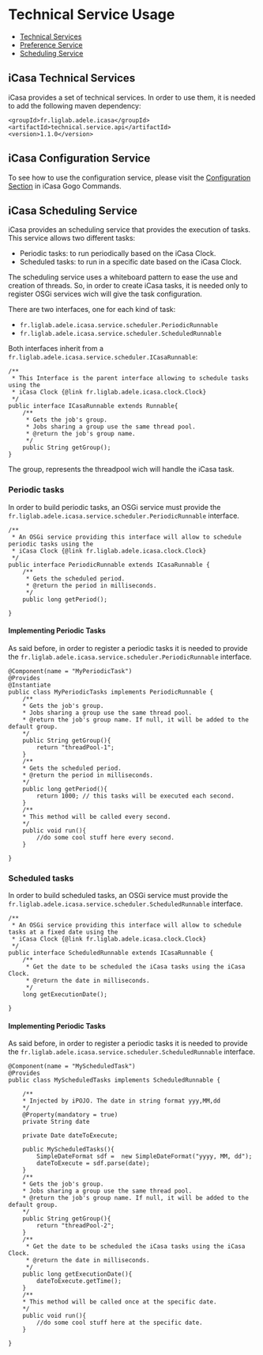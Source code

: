# Technical Service Usage
- [Technical Services](#Technical)
- [Preference Service](#Preference)
- [Scheduling Service](#Scheduling)
  


<a name="Technical"></a>
## iCasa Technical Services

iCasa provides a set of technical services. In order to use them, it is needed to add the following maven dependency:

    <groupId>fr.liglab.adele.icasa</groupId>
    <artifactId>technical.service.api</artifactId>
    <version>1.1.0</version>


<a name="Preference"></a>
## iCasa Configuration Service

To see how to use the configuration service, please visit the [Configuration Section](gogo-commands.html#Configuration) in iCasa Gogo Commands.

<a name="Scheduling"></a>
## iCasa Scheduling Service

iCasa provides an scheduling service that provides the execution of tasks. This service allows two different tasks:

* Periodic tasks: to run periodically based on the iCasa Clock.
* Scheduled tasks: to run in a specific date based on the iCasa Clock.

The scheduling service uses a whiteboard pattern to ease the use and creation of threads.
So, in order to create iCasa tasks, it is needed only to register OSGi services wich will give the task configuration.

There are two interfaces, one for each kind of task:

* `fr.liglab.adele.icasa.service.scheduler.PeriodicRunnable`
* `fr.liglab.adele.icasa.service.scheduler.ScheduledRunnable`

Both interfaces inherit from a `fr.liglab.adele.icasa.service.scheduler.ICasaRunnable`:

    /**
     * This Interface is the parent interface allowing to schedule tasks using the
     * iCasa Clock {@link fr.liglab.adele.icasa.clock.Clock}
     */
    public interface ICasaRunnable extends Runnable{
        /**
         * Gets the job's group.
         * Jobs sharing a group use the same thread pool.
         * @return the job's group name.
         */
        public String getGroup();
    }
    
The group, represents the threadpool wich will handle the iCasa task.


### Periodic tasks

In order to build periodic tasks, an OSGi service must provide the `fr.liglab.adele.icasa.service.scheduler.PeriodicRunnable` interface.

    /**
     * An OSGi service providing this interface will allow to schedule periodic tasks using the
     * iCasa Clock {@link fr.liglab.adele.icasa.clock.Clock}
     */
    public interface PeriodicRunnable extends ICasaRunnable {
        /**
         * Gets the scheduled period.
         * @return the period in milliseconds.
         */
        public long getPeriod();
    
    }
    
#### Implementing Periodic Tasks

As said before, in order to register a periodic tasks it is needed to provide the `fr.liglab.adele.icasa.service.scheduler.PeriodicRunnable` interface.

    @Component(name = "MyPeriodicTask")
    @Provides
    @Instantiate
    public class MyPeriodicTasks implements PeriodicRunnable {
        /**
        * Gets the job's group.
        * Jobs sharing a group use the same thread pool.
        * @return the job's group name. If null, it will be added to the default group.
        */
        public String getGroup(){
            return "threadPool-1";
        }
        /**
        * Gets the scheduled period.
        * @return the period in milliseconds.
        */
        public long getPeriod(){
            return 1000; // this tasks will be executed each second.
        }
        /**
        * This method will be called every second.
        */
        public void run(){
            //do some cool stuff here every second.
        }
    
    }
    


### Scheduled tasks

In order to build scheduled tasks, an OSGi service must provide the `fr.liglab.adele.icasa.service.scheduler.ScheduledRunnable` interface.

    /**
     * An OSGi service providing this interface will allow to schedule tasks at a fixed date using the
     * iCasa Clock {@link fr.liglab.adele.icasa.clock.Clock}
     */
    public interface ScheduledRunnable extends ICasaRunnable {
        /**
         * Get the date to be scheduled the iCasa tasks using the iCasa Clock.
         * @return the date in milliseconds.
         */
        long getExecutionDate();
    
    }

    
#### Implementing Periodic Tasks

As said before, in order to register a periodic tasks it is needed to provide the `fr.liglab.adele.icasa.service.scheduler.ScheduledRunnable` interface.

    @Component(name = "MyScheduledTask")
    @Provides
    public class MyScheduledTasks implements ScheduledRunnable {
       
        /**
        * Injected by iPOJO. The date in string format yyy,MM,dd
        */
        @Property(mandatory = true)
        private String date
        
        private Date dateToExecute;
    
        public MyScheduledTasks(){
            SimpleDateFormat sdf =  new SimpleDateFormat("yyyy, MM, dd");
            dateToExecute = sdf.parse(date);
        }
        /**
        * Gets the job's group.
        * Jobs sharing a group use the same thread pool.
        * @return the job's group name. If null, it will be added to the default group.
        */
        public String getGroup(){
            return "threadPool-2";
        }
        /**
         * Get the date to be scheduled the iCasa tasks using the iCasa Clock.
         * @return the date in milliseconds.
         */
        public long getExecutionDate(){
            dateToExecute.getTime();    
        }
        /**
        * This method will be called once at the specific date.
        */
        public void run(){
            //do some cool stuff here at the specific date.
        }
    
    }
